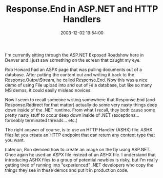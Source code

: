 ﻿---
layout: post
title: "Response.End in ASP.NET and HTTP Handlers"
comments: false
date: 2003-12-02 19:54:00
updated: 2004-05-01 15:05:00
categories:
 - Technology
subtext-id: f7df5987-b4b9-4ce6-a5f6-ff5d2ae74750
alias: /blog/ResponseEnd-in-ASPNET-and-HTTP-Handlers.aspx
---


I'm currently sitting through the ASP.NET Exposed Roadshow here in Denver and I just saw something on the screen that caught my eye. 

Rob Howard had an ASPX page that was pulling documents out of a database. After putting the content out and writing it back to the Response.OutputStream, he called Response.End. Now this was a nice demo of using File upload into and out of├é a database, but like so many MS demos, it could easily mislead novices. 

Now I seem to recall someone writing somewhere that Response.End (and Response.Redirect for that matter) actually do some very nasty things deep down inside of the .NET runtime. From what I recall, they both cause some pretty nasty stuff to occur deep down inside of .NET (exceptions... forceably terminated threads... etc.) 

The right answer of course, is to use an HTTP Handler (ASHX) file. ASHX files let you create an HTTP endpoint that can return any content type that you want. 

Later on, Ron demoed how to create an image on the fly using ASP.NET. Once again he used an ASPX file instead of an ASHX file. I understand that introducing ASHX files to a group of potential newbies is risky, but I'm really getting tired of running into "experienced" .NET developers who copy the things they see in these demos and put it in production code. 
